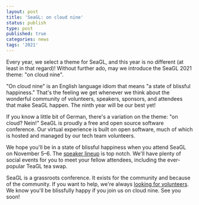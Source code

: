 ```yaml
---
layout: post
title: 'SeaGL: on cloud nine'
status: publish
type: post
published: true
categories: news
tags: '2021'
---
```


Every year, we select a theme for SeaGL, and this year is no different (at least in that regard)!
Without further ado, may we introduce the SeaGL 2021 theme: "on cloud nine".

"On cloud nine" is an English language idiom that means "a state of blissful happiness."
That's the feeling we get whenever we think about the wonderful community of volunteers, speakers, sponsors, and attendees that make SeaGL happen.
The ninth year will be our best yet!

If you know a little bit of German, there's a variation on the theme: "on cloud? Nein!"
SeaGL is proudly a free and open source software conference.
Our virtual experience is built on open software, much of which is hosted and managed by our tech team volunteers.

We hope you'll be in a state of blissful happiness when you attend SeaGL on November 5–6.
The [speaker lineup](/news/2021/10/15/schedule.html) is top notch.
We'll have plenty of social events for you to meet your fellow attendees, including the ever-popular TeaGL tea swap.

SeaGL is a grassroots conference.
It exists for the community and because of the community.
If you want to help, we're always [looking for volunteers](/news/2021/10/05/volunteers-2021.html).
We know you'll be blissfully happy if you join us on cloud nine.
See you soon!

